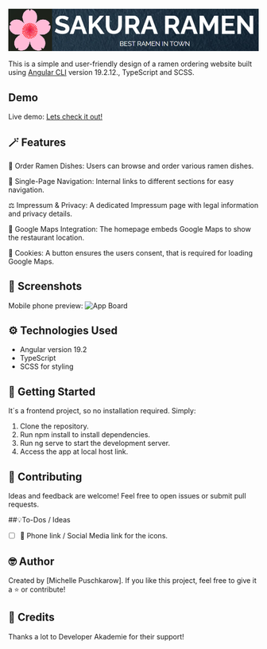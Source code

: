 ![Sakura Ramen Website - Angular Project](src/assets/img/readme-sakura-logo.png)

This is a simple and user-friendly design of a ramen ordering website built using [Angular CLI](https://github.com/angular/angular-cli) version 19.2.12., TypeScript and SCSS.

## Demo

Live demo: [Lets check it out!](https://michelle-bit-web.github.io/sakura-ramen-angular)

## 🪄 Features

🍜 Order Ramen Dishes: Users can browse and order various ramen dishes.

🧭 Single-Page Navigation: Internal links to different sections for easy navigation.

⚖️ Impressum & Privacy: A dedicated Impressum page with legal information and privacy details.

📍 Google Maps Integration: The homepage embeds Google Maps to show the restaurant location.

🤝 Cookies: A button ensures the users consent, that is required for loading Google Maps. 

## 📸 Screenshots

Mobile phone preview:
![App Board](./assets/img/bildeinfügen)

## ⚙️ Technologies Used

- Angular version 19.2
- TypeScript
- SCSS for styling

## 🚀 Getting Started

It´s a frontend project, so no installation required. Simply:

1. Clone the repository.
2. Run npm install to install dependencies.
3. Run ng serve to start the development server.
4. Access the app at local host link.


## 🤝 Contributing

Ideas and feedback are welcome! Feel free to open issues or submit pull requests.

##💡To-Dos / Ideas

- [ ] 📍 Phone link / Social Media link for the icons.
   
## 🤓 Author

Created by [Michelle Puschkarow].
If you like this project, feel free to give it a ⭐️ or contribute!

## 💫 Credits

Thanks a lot to Developer Akademie for their support!
